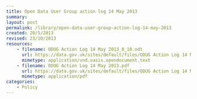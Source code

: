 ```yaml
---
title: Open Data User Group action log 14 May 2013
summary: 
layout: post
permalink: /library/open-data-user-group-action-log-14-may-2013
created: 20/5/2013
revised: 23/10/2013
resources:
    - filename: ODUG Action Log 14 May 2013_0_10.odt
      url: https://data.gov.uk/sites/default/files/ODUG Action Log 14 May 2013_0_10.odt
      mimetype: application/vnd.oasis.opendocument.text
    - filename: ODUG Action Log 14 May 2013.pdf
      url: https://data.gov.uk/sites/default/files/ODUG Action Log 14 May 2013.pdf
      mimetype: application/pdf
categories:
    - Policy
---
```



